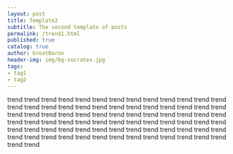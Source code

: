 ```yaml
---
layout: post
title: Template2
subtitle: The second template of posts
permalink: /trend1.html
published: true
catalog: true
author: GreatBaron
header-img: img/bg-socrates.jpg
tags:
- tag1
- tag2
---
```


trend trend trend trend trend trend trend trend trend trend trend trend trend trend trend trend trend trend trend trend 
trend trend trend trend trend trend trend trend trend trend trend trend trend trend trend trend trend trend trend trend 
trend trend trend trend trend trend trend trend trend trend trend trend trend trend trend trend trend trend trend trend 
trend trend trend trend trend trend trend trend trend trend trend trend trend trend trend trend trend trend trend trend 
